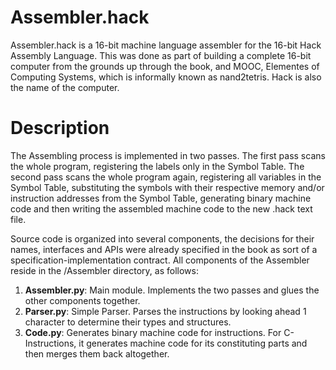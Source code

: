 # Assembler.hack
Assembler.hack is a 16-bit machine language assembler for the 16-bit Hack Assembly Language.
This was done as part of building a complete 16-bit computer from the grounds up through the book,
and MOOC, Elementes of Computing Systems, which is informally known as nand2tetris. Hack is also the name of the computer.

# Description
The Assembling process is implemented in two passes. The first pass scans the whole program, registering the labels only in the Symbol Table. The second pass scans the whole program again, registering all variables in the Symbol Table, substituting the symbols with their respective memory and/or instruction addresses from the Symbol Table, generating binary machine code and then writing the assembled machine code to the new .hack text file.

Source code is organized into several components, the decisions for their names, interfaces and APIs were already specified in the book as sort of a specification-implementation contract. All components of the Assembler reside in the /Assembler directory, as follows:

1. **Assembler.py**: Main module. Implements the two passes and glues the other components together.
2. **Parser.py**: Simple Parser. Parses the instructions by looking ahead 1 character to determine their types and structures.
3. **Code.py**: Generates binary machine code for instructions. For C-Instructions, it generates machine code for its constituting parts and then merges them back altogether.
